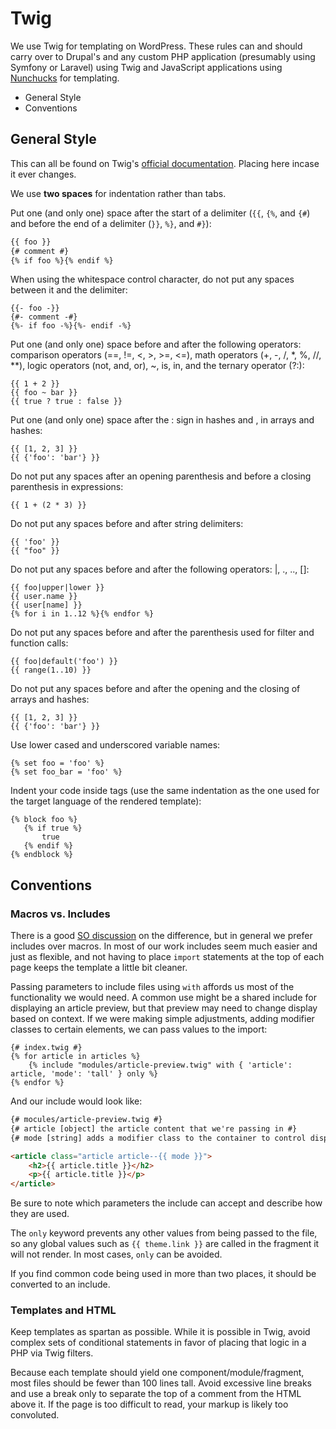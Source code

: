 # Twig

We use Twig for templating on WordPress. These rules can and should carry over to Drupal's and any custom PHP application (presumably using Symfony or Laravel) using Twig and JavaScript applications using [Nunchucks](https://github.com/mozilla/nunjucks) for templating. 

* General Style
* Conventions

## General Style
This can all be found on Twig's [official documentation](http://twig.sensiolabs.org/doc/coding_standards.html). Placing here incase it ever changes. 

We use __two spaces__ for indentation rather than tabs. 

Put one (and only one) space after the start of a delimiter (`{{`, `{%`, and `{#`) and before the end of a delimiter (`}}`, `%}`, and `#}`):

```html
{{ foo }}
{# comment #}
{% if foo %}{% endif %}
```

When using the whitespace control character, do not put any spaces between it and the delimiter:

```
{{- foo -}}
{#- comment -#}
{%- if foo -%}{%- endif -%}
```

Put one (and only one) space before and after the following operators: comparison operators (==, !=, <, >, >=, <=), math operators (+, -, /, *, %, //, **), logic operators (not, and, or), ~, is, in, and the ternary operator (?:):

```
{{ 1 + 2 }}
{{ foo ~ bar }}
{{ true ? true : false }}
```

Put one (and only one) space after the : sign in hashes and , in arrays and hashes:

```
{{ [1, 2, 3] }}
{{ {'foo': 'bar'} }}
```

Do not put any spaces after an opening parenthesis and before a closing parenthesis in expressions:

```
{{ 1 + (2 * 3) }}
```

Do not put any spaces before and after string delimiters:

```
{{ 'foo' }}
{{ "foo" }}
```

Do not put any spaces before and after the following operators: |, ., .., []:

```
{{ foo|upper|lower }}
{{ user.name }}
{{ user[name] }}
{% for i in 1..12 %}{% endfor %}
```

Do not put any spaces before and after the parenthesis used for filter and function calls:

```
{{ foo|default('foo') }}
{{ range(1..10) }}
```

Do not put any spaces before and after the opening and the closing of arrays and hashes:

```
{{ [1, 2, 3] }}
{{ {'foo': 'bar'} }}
```

Use lower cased and underscored variable names:

```
{% set foo = 'foo' %}
{% set foo_bar = 'foo' %}
```

Indent your code inside tags (use the same indentation as the one used for the target language of the rendered template):

```
{% block foo %}
   {% if true %}
       true
   {% endif %}
{% endblock %}
```


## Conventions

### Macros vs. Includes
There is a good [SO discussion](http://stackoverflow.com/questions/7630945/twig-macros-vs-includes) on the difference, but in general we prefer includes over macros. In most of our work includes seem much easier and just as flexible, and not having to place `import` statements at the top of each page keeps the template a little bit cleaner.  

Passing parameters to include files using `with` affords us most of the functionality we would need. A common use might be a shared include for displaying an article preview, but that preview may need to change display based on context. If we were making simple adjustments, adding modifier classes to certain elements, we can pass values to the import:

```
{# index.twig #}
{% for article in articles %}
	{% include "modules/article-preview.twig" with { 'article': article, 'mode': 'tall' } only %}
{% endfor %}
```

And our include would look like:

```html
{# mocules/article-preview.twig #}
{# article [object] the article content that we're passing in #}
{# mode [string] adds a modifier class to the container to control display #}

<article class="article article--{{ mode }}">
	<h2>{{ article.title }}</h2>
	<p>{{ article.title }}</p>
</article>
```

Be sure to note which parameters the include can accept and describe how they are used. 

The `only` keyword prevents any other values from being passed to the file, so any global values such as `{{ theme.link }}` are called in the fragment it will not render. In most cases, `only` can be avoided.

If you find common code being used in more than two places, it should be converted to an include.

### Templates and HTML

Keep templates as spartan as possible. While it is possible in Twig, avoid complex sets of conditional statements in favor of placing that logic in a PHP via Twig filters.

Because each template should yield one component/module/fragment, most files should be fewer than 100 lines tall. Avoid excessive line breaks and use a break only to separate the top of a comment from the HTML above it. If the page is too difficult to read, your markup is likely too convoluted. 

 


